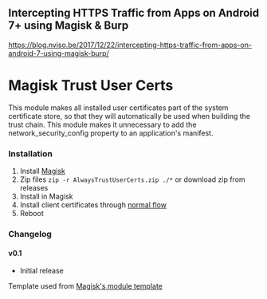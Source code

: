 ## Intercepting HTTPS Traffic from Apps on Android 7+ using Magisk & Burp
https://blog.nviso.be/2017/12/22/intercepting-https-traffic-from-apps-on-android-7-using-magisk-burp/

# Magisk Trust User Certs
This module makes all installed user certificates part of the system certificate store, so that they will automatically be used when building the trust chain. This module makes it unnecessary to add the network_security_config property to an application's manifest.

### Installation
1. Install [Magisk](https://forum.xda-developers.com/apps/magisk/official-magisk-v7-universal-systemless-t3473445)
2. Zip files `zip -r AlwaysTrustUserCerts.zip ./*` or download zip from releases
3. Install in Magisk
4. Install client certificates through [normal flow](https://support.portswigger.net/customer/portal/articles/1841102-installing-burp-s-ca-certificate-in-an-android-device)
5. Reboot

### Changelog
#### v0.1
* Initial release

Template used from [Magisk's module template](https://github.com/topjohnwu/magisk-module-template)
